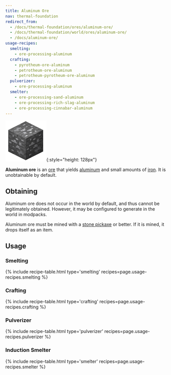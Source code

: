 ```yaml
---
title: Aluminum Ore
nav: thermal-foundation
redirect_from:
  - /docs/thermal-foundation/ores/aluminum-ore/
  - /docs/thermal-foundation/world/ores/aluminum-ore/
  - /docs/aluminum-ore/
usage-recipes:
  smelting:
    - ore-processing-aluminum
  crafting:
    - pyrotheum-ore-aluminum
    - petrotheum-ore-aluminum
    - petrotheum-pyrotheum-ore-aluminum
  pulverizer:
    - ore-processing-aluminum
  smelter:
    - ore-processing-sand-aluminum
    - ore-processing-rich-slag-aluminum
    - ore-processing-cinnabar-aluminum
---
```


![Aluminum ore](/assets/images/thermal-foundation/ore-aluminum.png){:style="height: 128px"}


**Aluminum ore** is an [ore](https://minecraft.gamepedia.com/Ore) that yields
[aluminum](/docs/thermal-foundation/aluminum-ingot/) and small amounts of
[iron](https://minecraft.gamepedia.com/Iron_Ingot). It is unobtainable by
default.


Obtaining
---------

Aluminum ore does not occur in the world by default, and thus cannot be
legitimately obtained. However, it may be configured to generate in the world in
modpacks.

Aluminum ore must be mined with a [stone
pickaxe](https://minecraft.gamepedia.com/Pickaxe) or better. If it is mined, it
drops itself as an item.


Usage
-----

### Smelting
{% include recipe-table.html type='smelting' recipes=page.usage-recipes.smelting %}

### Crafting
{% include recipe-table.html type='crafting' recipes=page.usage-recipes.crafting %}

### Pulverizer
{% include recipe-table.html type='pulverizer' recipes=page.usage-recipes.pulverizer %}

### Induction Smelter
{% include recipe-table.html type='smelter' recipes=page.usage-recipes.smelter %}
